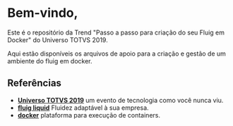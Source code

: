 # Bem-vindo,

Este é o repositório da Trend "Passo a passo para criação do seu Fluig em Docker" do Universo TOTVS 2019.

Aqui estão disponíveis os arquivos de apoio para a criação e gestão de um ambiente do fluig em docker.

## Referências

- **[Universo TOTVS 2019](https://www.totvs.com/universo-2019/)** um evento de tecnologia como você nunca viu.
- **[fluig liquid](https://liquid.fluig.com/liquid)** Fluidez adaptável à sua empresa.
- **[docker](https://www.docker.com/)** plataforma para execução de containers.
